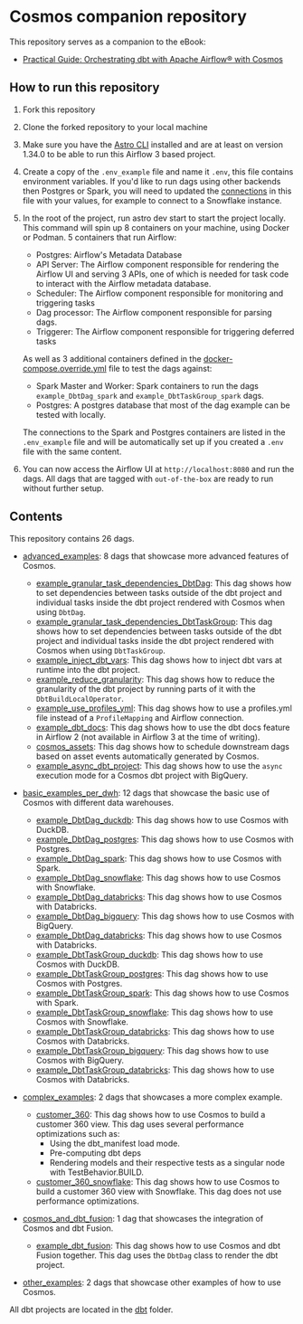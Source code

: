 # Cosmos companion repository

This repository serves as a companion to the eBook:

- [Practical Guide: Orchestrating dbt with Apache Airflow® with Cosmos](https://www.astronomer.io/ebooks/orchestrating-dbt-with-airflow-using-cosmos)

## How to run this repository

1. Fork this repository
2. Clone the forked repository to your local machine
3. Make sure you have the [Astro CLI](https://www.astronomer.io/docs/astro/cli/overview) installed and are at least on version 1.34.0 to be able to run this Airflow 3 based project.
4. Create a copy of the `.env_example` file and name it `.env`, this file contains environment variables. If you'd like to run dags using other backends then Postgres or Spark, you will need to updated the [connections](https://www.astronomer.io/docs/learn/connections) in this file with your values, for example to connect to a Snowflake instance. 
5. In the root of the project, run astro dev start to start the project locally.
This command will spin up 8 containers on your machine, using Docker or Podman. 5 containers that run Airflow:

    - Postgres: Airflow's Metadata Database
    - API Server: The Airflow component responsible for rendering the Airflow UI and serving 3 APIs, one of which is needed for task code to interact with the Airflow metadata database.
    - Scheduler: The Airflow component responsible for monitoring and triggering tasks
    - Dag processor: The Airflow component responsible for parsing dags.
    - Triggerer: The Airflow component responsible for triggering deferred tasks

    As well as 3 additional containers defined in the [docker-compose.override.yml](docker-compose.override.yml) file to test the dags against:

    - Spark Master and Worker: Spark containers to run the dags `example_DbtDag_spark` and `example_DbtTaskGroup_spark` dags. 
    - Postgres: A postgres database that most of the dag example can be tested with locally.

    The connections to the Spark and Postgres containers are listed in the `.env_example` file and will be automatically set up if you created a `.env` file with the same content.

6. You can now access the Airflow UI at `http://localhost:8080` and run the dags. All dags that are tagged with `out-of-the-box` are ready to run without further setup.

## Contents

This repository contains 26 dags. 

- [advanced_examples](dags/advanced_examples): 8 dags that showcase more advanced features of Cosmos.
    - [example_granular_task_dependencies_DbtDag](dags/advanced_examples/example_granular_task_dependencies_DbtDag.py): This dag shows how to set dependencies between tasks outside of the dbt project and individual tasks inside the dbt project rendered with Cosmos when using `DbtDag`.
    - [example_granular_task_dependencies_DbtTaskGroup](dags/advanced_examples/example_granular_task_dependencies_DbtTaskGroup.py): This dag shows how to set dependencies between tasks outside of the dbt project and individual tasks inside the dbt project rendered with Cosmos when using `DbtTaskGroup`.
    - [example_inject_dbt_vars](dags/advanced_examples/example_inject_dbt_vars.py): This dag shows how to inject dbt vars at runtime into the dbt project.
    - [example_reduce_granularity](dags/advanced_examples/example_reduce_granularity.py): This dag shows how to reduce the granularity of the dbt project by running parts of it with the `DbtBuildLocalOperator`.
    - [example_use_profiles_yml](dags/advanced_examples/example_use_profiles_yml.py): This dag shows how to use a profiles.yml file instead of a `ProfileMapping` and Airflow connection.
    - [example_dbt_docs](dags/advanced_examples/example_dbt_docs.py): This dag shows how to use the dbt docs feature in Airflow 2 (not available in Airflow 3 at the time of writing).
    - [cosmos_assets](dags/advanced_examples/cosmos_assets.py): This dag shows how to schedule downstream dags based on asset events automatically generated by Cosmos.
    - [example_async_dbt_project](dags/advanced_examples/example_async.py): This dag shows how to use the `async` execution mode for a Cosmos dbt project with BigQuery. 

- [basic_examples_per_dwh](dags/basic_examples_per_dwh): 12 dags that showcase the basic use of Cosmos with different data warehouses.
    - [example_DbtDag_duckdb](dags/basic_examples_per_dwh/examples_DbtDag/example_DbtDag_duckdb.py): This dag shows how to use Cosmos with DuckDB.
    - [example_DbtDag_postgres](dags/basic_examples_per_dwh/examples_DbtDag/example_DbtDag_postgres.py): This dag shows how to use Cosmos with Postgres.
    - [example_DbtDag_spark](dags/basic_examples_per_dwh/examples_DbtDag/example_DbtDag_spark.py): This dag shows how to use Cosmos with Spark.
    - [example_DbtDag_snowflake](dags/basic_examples_per_dwh/examples_DbtDag/example_DbtDag_snowflake.py): This dag shows how to use Cosmos with Snowflake.
    - [example_DbtDag_databricks](dags/basic_examples_per_dwh/examples_DbtDag/example_DbtDag_databricks.py): This dag shows how to use Cosmos with Databricks.
    - [example_DbtDag_bigquery](dags/basic_examples_per_dwh/examples_DbtDag/example_DbtDag_bigquery.py): This dag shows how to use Cosmos with BigQuery.
    - [example_DbtDag_databricks](dags/basic_examples_per_dwh/examples_DbtDag/example_DbtDag_databricks.py): This dag shows how to use Cosmos with Databricks.
    - [example_DbtTaskGroup_duckdb](dags/basic_examples_per_dwh/examples_DbtTaskGroup/example_DbtTaskGroup_duckdb.py): This dag shows how to use Cosmos with DuckDB.
    - [example_DbtTaskGroup_postgres](dags/basic_examples_per_dwh/examples_DbtTaskGroup/example_DbtTaskGroup_postgres.py): This dag shows how to use Cosmos with Postgres.
    - [example_DbtTaskGroup_spark](dags/basic_examples_per_dwh/examples_DbtTaskGroup/example_DbtTaskGroup_spark.py): This dag shows how to use Cosmos with Spark.
    - [example_DbtTaskGroup_snowflake](dags/basic_examples_per_dwh/examples_DbtTaskGroup/example_DbtTaskGroup_snowflake.py): This dag shows how to use Cosmos with Snowflake.
    - [example_DbtTaskGroup_databricks](dags/basic_examples_per_dwh/examples_DbtTaskGroup/example_DbtTaskGroup_databricks.py): This dag shows how to use Cosmos with Databricks.
    - [example_DbtTaskGroup_bigquery](dags/basic_examples_per_dwh/examples_DbtTaskGroup/example_DbtTaskGroup_bigquery.py): This dag shows how to use Cosmos with BigQuery.
    - [example_DbtTaskGroup_databricks](dags/basic_examples_per_dwh/examples_DbtTaskGroup/example_DbtTaskGroup_databricks.py): This dag shows how to use Cosmos with Databricks.

- [complex_examples](dags/complex_examples): 2 dags that showcases a more complex example.
    - [customer_360](dags/complex_examples/customer_360.py): This dag shows how to use Cosmos to build a customer 360 view. This dag uses several performance optimizations such as:
        - Using the dbt_manifest load mode.
        - Pre-computing dbt deps
        - Rendering models and their respective tests as a singular node with TestBehavior.BUILD. 
    - [customer_360_snowflake](dags/complex_examples/customer_360_snowflake.py): This dag shows how to use Cosmos to build a customer 360 view with Snowflake. This dag does not use performance optimizations.

- [cosmos_and_dbt_fusion](dags/cosmos_and_dbt_fusion): 1 dag that showcases the integration of Cosmos and dbt Fusion.
    - [example_dbt_fusion](dags/cosmos_and_dbt_fusion/example_dbt_fusion.py): This dag shows how to use Cosmos and dbt Fusion together. This dag uses the `DbtDag` class to render the dbt project.

- [other_examples](dags/other_examples): 2 dags that showcase other examples of how to use Cosmos.


All dbt projects are located in the [dbt](dbt) folder.